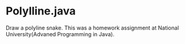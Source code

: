 # Polylline.java
Draw a polyline snake.
This was a homework assignment at National University(Advaned Programming in Java).

